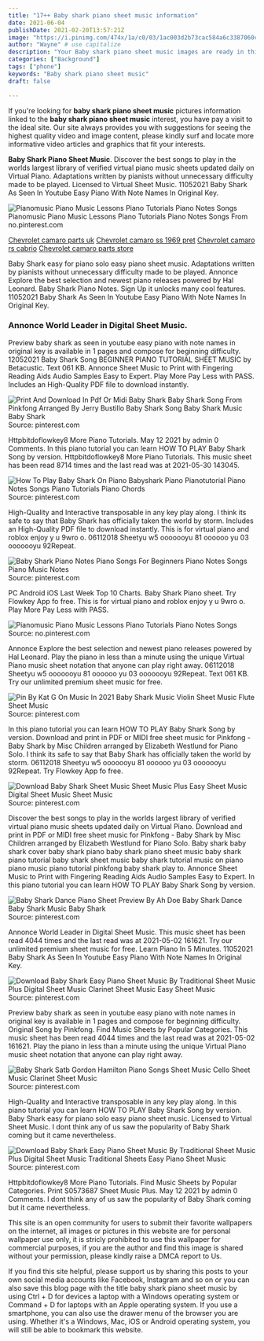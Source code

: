```yaml
---
title: "17++ Baby shark piano sheet music information"
date: 2021-06-04
publishDate: 2021-02-20T13:57:21Z
image: "https://i.pinimg.com/474x/1a/c0/03/1ac003d2b73cac584a6c3387060c2528.jpg"
author: "Wayne" # use capitalize
description: "Your Baby shark piano sheet music images are ready in this website. Baby shark piano sheet music are a topic that is being searched for and liked by netizens now. You can Download the Baby shark piano sheet music files here. Find and Download all royalty-free vectors."
categories: ["Background"]
tags: ["phone"]
keywords: "Baby shark piano sheet music"
draft: false

---
```


If you're looking for **baby shark piano sheet music** pictures information linked to the **baby shark piano sheet music** interest, you have pay a visit to the ideal  site.  Our site always  provides you with  suggestions  for seeing  the highest  quality video and image  content, please kindly surf and locate more informative video articles and graphics  that fit your interests.

**Baby Shark Piano Sheet Music**. Discover the best songs to play in the worlds largest library of verified virtual piano music sheets updated daily on Virtual Piano. Adaptations written by pianists without unnecessary difficulty made to be played. Licensed to Virtual Sheet Music. 11052021 Baby Shark As Seen In Youtube Easy Piano With Note Names In Original Key.

![Pianomusic Piano Music Lessons Piano Tutorials Piano Notes Songs](https://i.pinimg.com/originals/18/90/38/189038b2fb61481fcb2329509ed34a03.jpg "Pianomusic Piano Music Lessons Piano Tutorials Piano Notes Songs")
Pianomusic Piano Music Lessons Piano Tutorials Piano Notes Songs From no.pinterest.com

[Chevrolet camaro parts uk](/chevrolet-camaro-parts-uk/)
[Chevrolet camaro ss 1969 pret](/chevrolet-camaro-ss-1969-pret/)
[Chevrolet camaro rs cabrio](/chevrolet-camaro-rs-cabrio/)
[Chevrolet camaro parts store](/chevrolet-camaro-parts-store/)

Baby Shark easy for piano solo easy piano sheet music. Adaptations written by pianists without unnecessary difficulty made to be played. Annonce Explore the best selection and newest piano releases powered by Hal Leonard. Baby Shark Piano Notes. Sign Up it unlocks many cool features. 11052021 Baby Shark As Seen In Youtube Easy Piano With Note Names In Original Key.

### Annonce World Leader in Digital Sheet Music.

Preview baby shark as seen in youtube easy piano with note names in original key is available in 1 pages and compose for beginning difficulty. 12052021 Baby Shark Song BEGINNER PIANO TUTORIAL SHEET MUSIC by Betacustic. Text 061 KB. Annonce Sheet Music to Print with Fingering Reading Aids Audio Samples Easy to Expert. Play More Pay Less with PASS. Includes an High-Quality PDF file to download instantly.


![Print And Download In Pdf Or Midi Baby Shark Baby Shark Song From Pinkfong Arranged By Jerry Bustillo Baby Shark Song Baby Shark Music Baby Shark](https://i.pinimg.com/originals/9a/3a/64/9a3a644135b2be3fa22a86e9045c54ee.png "Print And Download In Pdf Or Midi Baby Shark Baby Shark Song From Pinkfong Arranged By Jerry Bustillo Baby Shark Song Baby Shark Music Baby Shark")
Source: pinterest.com

Httpbitdoflowkey8 More Piano Tutorials. May 12 2021 by admin 0 Comments. In this piano tutorial you can learn HOW TO PLAY Baby Shark Song by version. Httpbitdoflowkey8 More Piano Tutorials. This music sheet has been read 8714 times and the last read was at 2021-05-30 143045.

![How To Play Baby Shark On Piano Babyshark Piano Pianotutorial Piano Notes Songs Piano Tutorials Piano Chords](https://i.pinimg.com/736x/d4/bc/3e/d4bc3e92d16cbb503432841a811f5652.jpg "How To Play Baby Shark On Piano Babyshark Piano Pianotutorial Piano Notes Songs Piano Tutorials Piano Chords")
Source: pinterest.com

High-Quality and Interactive transposable in any key play along. I think its safe to say that Baby Shark has officially taken the world by storm. Includes an High-Quality PDF file to download instantly. This is for virtual piano and roblox enjoy y u 9wro o. 06112018 Sheetyu w5 ooooooyu 81 oooooo yu 03 ooooooyu 92Repeat.

![Baby Shark Piano Notes Piano Songs For Beginners Piano Notes Songs Piano Music Notes](https://i.pinimg.com/originals/94/7a/bb/947abb7ce7842eedb794d25f1f9cc070.jpg "Baby Shark Piano Notes Piano Songs For Beginners Piano Notes Songs Piano Music Notes")
Source: pinterest.com

PC Android iOS Last Week Top 10 Charts. Baby Shark Piano sheet. Try Flowkey App fo free. This is for virtual piano and roblox enjoy y u 9wro o. Play More Pay Less with PASS.

![Pianomusic Piano Music Lessons Piano Tutorials Piano Notes Songs](https://i.pinimg.com/originals/18/90/38/189038b2fb61481fcb2329509ed34a03.jpg "Pianomusic Piano Music Lessons Piano Tutorials Piano Notes Songs")
Source: no.pinterest.com

Annonce Explore the best selection and newest piano releases powered by Hal Leonard. Play the piano in less than a minute using the unique Virtual Piano music sheet notation that anyone can play right away. 06112018 Sheetyu w5 ooooooyu 81 oooooo yu 03 ooooooyu 92Repeat. Text 061 KB. Try our unlimited premium sheet music for free.

![Pin By Kat G On Music In 2021 Baby Shark Music Violin Sheet Music Flute Sheet Music](https://i.pinimg.com/originals/0e/53/8a/0e538ac7ee809a1a84e0c37e64b7ca69.png "Pin By Kat G On Music In 2021 Baby Shark Music Violin Sheet Music Flute Sheet Music")
Source: pinterest.com

In this piano tutorial you can learn HOW TO PLAY Baby Shark Song by version. Download and print in PDF or MIDI free sheet music for Pinkfong - Baby Shark by Misc Children arranged by Elizabeth Westlund for Piano Solo. I think its safe to say that Baby Shark has officially taken the world by storm. 06112018 Sheetyu w5 ooooooyu 81 oooooo yu 03 ooooooyu 92Repeat. Try Flowkey App fo free.

![Download Baby Shark Sheet Music Sheet Music Plus Easy Sheet Music Digital Sheet Music Sheet Music](https://i.pinimg.com/originals/3c/22/ef/3c22ef72f240b1ab015617a5928d2d82.png "Download Baby Shark Sheet Music Sheet Music Plus Easy Sheet Music Digital Sheet Music Sheet Music")
Source: pinterest.com

Discover the best songs to play in the worlds largest library of verified virtual piano music sheets updated daily on Virtual Piano. Download and print in PDF or MIDI free sheet music for Pinkfong - Baby Shark by Misc Children arranged by Elizabeth Westlund for Piano Solo. Baby shark baby shark cover baby shark piano baby shark piano sheet music baby shark piano tutorial baby shark sheet music baby shark tutorial music on piano piano music piano tutorial pinkfong baby shark play to. Annonce Sheet Music to Print with Fingering Reading Aids Audio Samples Easy to Expert. In this piano tutorial you can learn HOW TO PLAY Baby Shark Song by version.

![Baby Shark Dance Piano Sheet Preview By Ah Doe Baby Shark Dance Baby Shark Music Baby Shark](https://i.pinimg.com/474x/33/63/cd/3363cda994d3dddbe8228397df03adbe.jpg "Baby Shark Dance Piano Sheet Preview By Ah Doe Baby Shark Dance Baby Shark Music Baby Shark")
Source: pinterest.com

Annonce World Leader in Digital Sheet Music. This music sheet has been read 4044 times and the last read was at 2021-05-02 161621. Try our unlimited premium sheet music for free. Learn Piano In 5 Minutes. 11052021 Baby Shark As Seen In Youtube Easy Piano With Note Names In Original Key.

![Download Baby Shark Easy Piano Sheet Music By Traditional Sheet Music Plus Digital Sheet Music Clarinet Sheet Music Easy Sheet Music](https://i.pinimg.com/originals/89/35/54/893554867fdd1859c3001b261b8734ea.png "Download Baby Shark Easy Piano Sheet Music By Traditional Sheet Music Plus Digital Sheet Music Clarinet Sheet Music Easy Sheet Music")
Source: pinterest.com

Preview baby shark as seen in youtube easy piano with note names in original key is available in 1 pages and compose for beginning difficulty. Original Song by Pinkfong. Find Music Sheets by Popular Categories. This music sheet has been read 4044 times and the last read was at 2021-05-02 161621. Play the piano in less than a minute using the unique Virtual Piano music sheet notation that anyone can play right away.

![Baby Shark Satb Gordon Hamilton Piano Songs Sheet Music Cello Sheet Music Clarinet Sheet Music](https://i.pinimg.com/originals/a1/7f/28/a17f285c08f8798bb21f7fdc9e7eae5e.png "Baby Shark Satb Gordon Hamilton Piano Songs Sheet Music Cello Sheet Music Clarinet Sheet Music")
Source: pinterest.com

High-Quality and Interactive transposable in any key play along. In this piano tutorial you can learn HOW TO PLAY Baby Shark Song by version. Baby Shark easy for piano solo easy piano sheet music. Licensed to Virtual Sheet Music. I dont think any of us saw the popularity of Baby Shark coming but it came nevertheless.

![Download Baby Shark Easy Piano Sheet Music By Traditional Sheet Music Plus Digital Sheet Music Traditional Sheets Easy Piano Sheet Music](https://i.pinimg.com/474x/1a/c0/03/1ac003d2b73cac584a6c3387060c2528.jpg "Download Baby Shark Easy Piano Sheet Music By Traditional Sheet Music Plus Digital Sheet Music Traditional Sheets Easy Piano Sheet Music")
Source: pinterest.com

Httpbitdoflowkey8 More Piano Tutorials. Find Music Sheets by Popular Categories. Print S0573687 Sheet Music Plus. May 12 2021 by admin 0 Comments. I dont think any of us saw the popularity of Baby Shark coming but it came nevertheless.

This site is an open community for users to submit their favorite wallpapers on the internet, all images or pictures in this website are for personal wallpaper use only, it is stricly prohibited to use this wallpaper for commercial purposes, if you are the author and find this image is shared without your permission, please kindly raise a DMCA report to Us.

If you find this site helpful, please support us by sharing this posts to your own social media accounts like Facebook, Instagram and so on or you can also save this blog page with the title baby shark piano sheet music by using Ctrl + D for devices a laptop with a Windows operating system or Command + D for laptops with an Apple operating system. If you use a smartphone, you can also use the drawer menu of the browser you are using. Whether it's a Windows, Mac, iOS or Android operating system, you will still be able to bookmark this website.
